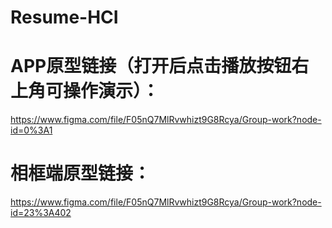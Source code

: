 # Resume-HCI
# APP原型链接（打开后点击播放按钮右上角可操作演示）：
https://www.figma.com/file/F05nQ7MlRvwhizt9G8Rcya/Group-work?node-id=0%3A1
# 相框端原型链接：
https://www.figma.com/file/F05nQ7MlRvwhizt9G8Rcya/Group-work?node-id=23%3A402
